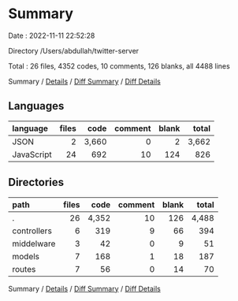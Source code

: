 # Summary

Date : 2022-11-11 22:52:28

Directory /Users/abdullah/twitter-server

Total : 26 files,  4352 codes, 10 comments, 126 blanks, all 4488 lines

Summary / [Details](details.md) / [Diff Summary](diff.md) / [Diff Details](diff-details.md)

## Languages
| language | files | code | comment | blank | total |
| :--- | ---: | ---: | ---: | ---: | ---: |
| JSON | 2 | 3,660 | 0 | 2 | 3,662 |
| JavaScript | 24 | 692 | 10 | 124 | 826 |

## Directories
| path | files | code | comment | blank | total |
| :--- | ---: | ---: | ---: | ---: | ---: |
| . | 26 | 4,352 | 10 | 126 | 4,488 |
| controllers | 6 | 319 | 9 | 66 | 394 |
| middelware | 3 | 42 | 0 | 9 | 51 |
| models | 7 | 168 | 1 | 18 | 187 |
| routes | 7 | 56 | 0 | 14 | 70 |

Summary / [Details](details.md) / [Diff Summary](diff.md) / [Diff Details](diff-details.md)